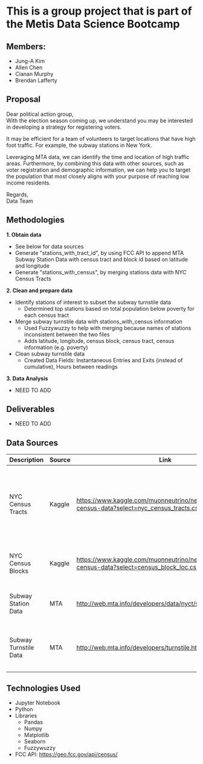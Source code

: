 # This is a group project that is part of the Metis Data Science Bootcamp

## Members:
+ Jung-A Kim
+ Allen Chen
+ Cianan Murphy
+ Brendan Lafferty

## Proposal
Dear political action group,\
With the election season coming up, we understand you may be interested in developing a strategy for registering voters.

It may be efficient for a team of volunteers to target locations that have high foot traffic. For example, the subway stations in New York.

Leveraging MTA data, we can identify the time and location of high traffic areas. Furthermore, by combining this data with other sources, such as voter registration and demographic information, we can help you to target the population that most closely aligns with your purpose of reaching low income residents.

Regards,\
Data Team

## Methodologies
**1. Obtain data**
- See below for data sources
- Generate "stations_with_tract_id", by using FCC API to append MTA Subway Station Data with census tract and block id based on latitude and longitude
- Generate "stations_with_census", by merging stations data with NYC Census Tracts

**2. Clean and prepare data**
- Identify stations of interest to subset the subway turnstile data
  - Determined top stations based on total population below poverty for each census tract
- Merge subway turnstile data with stations_with_census information
  - Used Fuzzywuzzy to help with merging because names of stations inconsistent between the two files
  - Adds latitude, longitude, census block, census tract, census information (e.g. poverty)
- Clean subway turnstile data
  - Created Data Fields: Instantaneous Entries and Exits (instead of cumulative), Hours between readings
  
**3. Data Analysis**
- NEED TO ADD


## Deliverables
- NEED TO ADD

## Data Sources

|Description|Source|Link|Notes|
|------------|------|-----|----|
|NYC Census Tracts | Kaggle | https://www.kaggle.com/muonneutrino/new-york-city-census-data?select=nyc_census_tracts.csv | 2015 ACS data estimates for each census tract in New York city, includes demographic info (e.g. poverty)|
|NYC Census Blocks | Kaggle | https://www.kaggle.com/muonneutrino/new-york-city-census-data?select=census_block_loc.csv | Maps census blocks to latitude and longitude |
|Subway Station Data | MTA | http://web.mta.info/developers/data/nyct/subway/Stations.csv | Station information with latitude and longitude |
|Subway Turnstile Data | MTA | http://web.mta.info/developers/turnstile.html | NYC MTA turnstile data with entries and exits, for 7/6/2019-10/4/2019|


## Technologies Used
* Jupyter Notebook
* Python
* Libraries
  * Pandas
  * Numpy
  * Matplotlib
  * Seaborn
  * Fuzzywuzzy
* FCC API: https://geo.fcc.gov/api/census/

